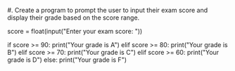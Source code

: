 #. Create a program to prompt the user to input their exam score and display their grade based on the score 
range. 

score = float(input("Enter your exam score: "))

if score >= 90:
    print("Your grade is A")
elif score >= 80:
    print("Your grade is B")
elif score >= 70:
    print("Your grade is C")
elif score >= 60:
    print("Your grade is D")
else:
    print("Your grade is F")

